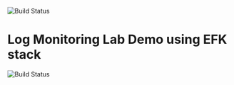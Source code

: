 
![Build Status](https://www.blibli.com/page/wp-content/uploads/logo-blibli.png)
# Log Monitoring Lab Demo using EFK stack

![Build Status](https://travis-ci.org/joemccann/dillinger.svg?branch=master)
